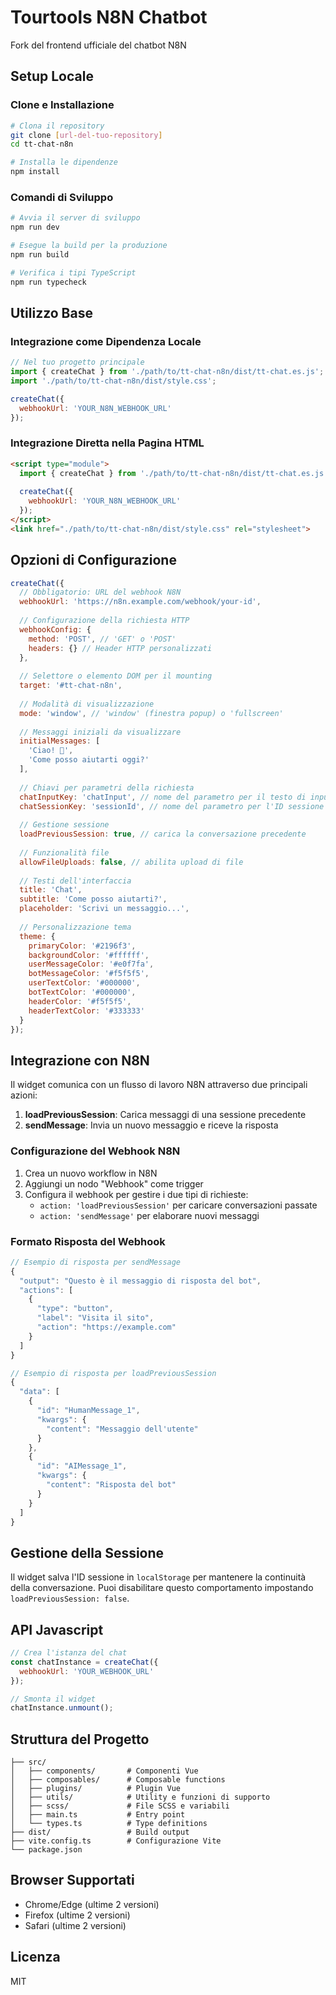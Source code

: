 # Tourtools N8N Chatbot

Fork del frontend ufficiale del chatbot N8N

## Setup Locale

### Clone e Installazione

```bash
# Clona il repository
git clone [url-del-tuo-repository]
cd tt-chat-n8n

# Installa le dipendenze
npm install
```

### Comandi di Sviluppo

```bash
# Avvia il server di sviluppo
npm run dev

# Esegue la build per la produzione
npm run build

# Verifica i tipi TypeScript
npm run typecheck
```

## Utilizzo Base

### Integrazione come Dipendenza Locale

```javascript
// Nel tuo progetto principale
import { createChat } from './path/to/tt-chat-n8n/dist/tt-chat.es.js';
import './path/to/tt-chat-n8n/dist/style.css';

createChat({
  webhookUrl: 'YOUR_N8N_WEBHOOK_URL'
});
```

### Integrazione Diretta nella Pagina HTML

```html
<script type="module">
  import { createChat } from './path/to/tt-chat-n8n/dist/tt-chat.es.js';
  
  createChat({
    webhookUrl: 'YOUR_N8N_WEBHOOK_URL'
  });
</script>
<link href="./path/to/tt-chat-n8n/dist/style.css" rel="stylesheet">
```

## Opzioni di Configurazione

```javascript
createChat({
  // Obbligatorio: URL del webhook N8N
  webhookUrl: 'https://n8n.example.com/webhook/your-id',
  
  // Configurazione della richiesta HTTP
  webhookConfig: {
    method: 'POST', // 'GET' o 'POST'
    headers: {} // Header HTTP personalizzati
  },
  
  // Selettore o elemento DOM per il mounting
  target: '#tt-chat-n8n',
  
  // Modalità di visualizzazione
  mode: 'window', // 'window' (finestra popup) o 'fullscreen'
  
  // Messaggi iniziali da visualizzare
  initialMessages: [
    'Ciao! 👋',
    'Come posso aiutarti oggi?'
  ],
  
  // Chiavi per parametri della richiesta
  chatInputKey: 'chatInput', // nome del parametro per il testo di input
  chatSessionKey: 'sessionId', // nome del parametro per l'ID sessione
  
  // Gestione sessione
  loadPreviousSession: true, // carica la conversazione precedente
  
  // Funzionalità file
  allowFileUploads: false, // abilita upload di file
  
  // Testi dell'interfaccia
  title: 'Chat',
  subtitle: 'Come posso aiutarti?',
  placeholder: 'Scrivi un messaggio...',
  
  // Personalizzazione tema
  theme: {
    primaryColor: '#2196f3',
    backgroundColor: '#ffffff',
    userMessageColor: '#e0f7fa',
    botMessageColor: '#f5f5f5',
    userTextColor: '#000000',
    botTextColor: '#000000',
    headerColor: '#f5f5f5',
    headerTextColor: '#333333'
  }
});
```

## Integrazione con N8N

Il widget comunica con un flusso di lavoro N8N attraverso due principali azioni:

1. **loadPreviousSession**: Carica messaggi di una sessione precedente
2. **sendMessage**: Invia un nuovo messaggio e riceve la risposta

### Configurazione del Webhook N8N

1. Crea un nuovo workflow in N8N
2. Aggiungi un nodo "Webhook" come trigger
3. Configura il webhook per gestire i due tipi di richieste:
   - `action: 'loadPreviousSession'` per caricare conversazioni passate
   - `action: 'sendMessage'` per elaborare nuovi messaggi

### Formato Risposta del Webhook

```javascript
// Esempio di risposta per sendMessage
{
  "output": "Questo è il messaggio di risposta del bot",
  "actions": [
    {
      "type": "button",
      "label": "Visita il sito",
      "action": "https://example.com"
    }
  ]
}

// Esempio di risposta per loadPreviousSession
{
  "data": [
    {
      "id": "HumanMessage_1",
      "kwargs": {
        "content": "Messaggio dell'utente"
      }
    },
    {
      "id": "AIMessage_1",
      "kwargs": {
        "content": "Risposta del bot"
      }
    }
  ]
}
```

## Gestione della Sessione

Il widget salva l'ID sessione in `localStorage` per mantenere la continuità della conversazione. Puoi disabilitare questo comportamento impostando `loadPreviousSession: false`.

## API Javascript

```javascript
// Crea l'istanza del chat
const chatInstance = createChat({
  webhookUrl: 'YOUR_WEBHOOK_URL'
});

// Smonta il widget
chatInstance.unmount();
```

## Struttura del Progetto

```
├── src/
│   ├── components/       # Componenti Vue
│   ├── composables/      # Composable functions
│   ├── plugins/          # Plugin Vue
│   ├── utils/            # Utility e funzioni di supporto
│   ├── scss/             # File SCSS e variabili
│   ├── main.ts           # Entry point
│   └── types.ts          # Type definitions
├── dist/                 # Build output
├── vite.config.ts        # Configurazione Vite
└── package.json
```

## Browser Supportati

- Chrome/Edge (ultime 2 versioni)
- Firefox (ultime 2 versioni)
- Safari (ultime 2 versioni)

## Licenza

MIT